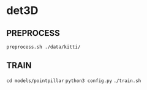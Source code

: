 # det3D

## PREPROCESS
`preprocess.sh ./data/kitti/`

## TRAIN
`cd models/pointpillar`
`python3 config.py`
`./train.sh`
